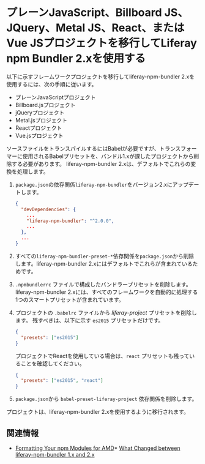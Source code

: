 # プレーンJavaScript、Billboard JS、JQuery、Metal JS、React、またはVue JSプロジェクトを移行してLiferay npm Bundler 2.xを使用する

以下に示すフレームワークプロジェクトを移行してliferay-npm-bundler 2.xを使用するには、次の手順に従います。

* プレーンJavaScriptプロジェクト
* Billboard.jsプロジェクト
* jQueryプロジェクト
* Metal.jsプロジェクト
* Reactプロジェクト
* Vue.jsプロジェクト

ソースファイルをトランスパイルするにはBabelが必要ですが、トランスフォーマーに使用されるBabelプリセットを、バンドル1.xが課したプロジェクトから削除する必要があります。 liferay-npm-bundler 2.xは、デフォルトでこれらの変換を処理します。

1. `package.json`の依存関係`liferay-npm-bundler`をバージョン2.xにアップデートします。

    ```json
    {
      "devDependencies": {
        ...
        "liferay-npm-bundler": "^2.0.0",
        ...
      },
      ...
    }
    ```

1. すべての`liferay-npm-bundler-preset-*`依存関係を`package.json`から削除します。liferay-npm-bundler 2.xにはデフォルトでこれらが含まれているためです。
1. `.npmbundlerrc` ファイルで構成したバンドラープリセットを削除します。 liferay-npm-bundler 2.xには、すべてのフレームワークを自動的に処理する1つのスマートプリセットが含まれています。
1. プロジェクトの `.babelrc` ファイルから *liferay-project* プリセットを削除します。 残すべきは、以下に示す `es2015` プリセットだけです。

    ```json
    {
      "presets": ["es2015"]
    }
    ```

    プロジェクトでReactを使用している場合は、`react` プリセットも残っていることを確認してください。

    ```json    
    {
      "presets": ["es2015", "react"]
    }
    ```

1. `package.json`から `babel-preset-liferay-project` 依存関係を削除します。

プロジェクトは、liferay-npm-bundler 2.xを使用するように移行されます。

## 関連情報

* [Formatting Your npm Modules for AMD](../how-the-bundler-formats-js-modules.md)<!-- * \[Using the NPMResolver API in Your Portlets\](/docs/7-2/frameworks/-/knowledge_base/f/using-the-npmresolver-api-in-your-portlets) TODO: Update link-->* [What Changed between liferay-npm-bundler 1.x and 2.x](../changes-between-bundler-1.x-and-2.x.md)
